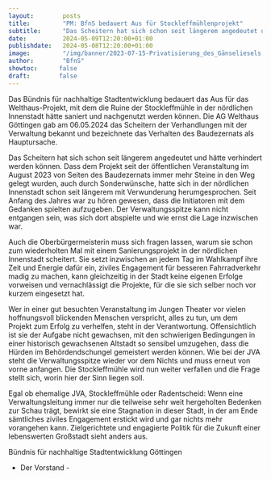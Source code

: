 ```yaml
---
layout:        posts
title:         "PM: BfnS bedauert Aus für Stockleffmühlenprojekt"
subtitle:      "Das Scheitern hat sich schon seit längerem angedeutet und hätte verhindert werden können."
date:          2024-05-09T12:20:00+01:00
publishdate:   2024-05-08T12:20:00+01:00
image:         "/img/banner/2023-07-15-Privatisierung_des_Gänseliesels.jpg"
author:        "BfnS"
showtoc:      false
draft:        false
---
```


Das Bündnis für nachhaltige Stadtentwicklung bedauert das Aus für das Welthaus-Projekt, mit dem die Ruine der Stockleffmühle in der nördlichen Innenstadt hätte saniert und nachgenutzt werden können. Die AG Welthaus Göttingen gab am 06.05.2024 das Scheitern der Verhandlungen mit der Verwaltung bekannt und bezeichnete das Verhalten des Baudezernats als Hauptursache.

Das Scheitern hat sich schon seit längerem angedeutet und hätte verhindert werden können. Dass dem Projekt seit der öffentlichen Veranstaltung im August 2023 von Seiten des Baudezernats immer mehr Steine in den Weg gelegt wurden, auch durch Sonderwünsche, hatte sich in der nördlichen Innenstadt schon seit längerem mit Verwunderung herumgesprochen. Seit Anfang des Jahres war zu hören gewesen, dass die Initiatoren mit dem Gedanken spielten aufzugeben. Der Verwaltungsspitze kann nicht entgangen sein, was sich dort abspielte und wie ernst die Lage inzwischen war.

Auch die Oberbürgermeisterin muss sich fragen lassen, warum sie schon zum wiederholten Mal mit einem Sanierungsprojekt in der nördlichen Innenstadt scheitert. Sie setzt inzwischen an jedem Tag im Wahlkampf ihre Zeit und Energie dafür ein, ziviles Engagement für besseren Fahrradverkehr madig zu machen, kann gleichzeitig in der Stadt keine eigenen Erfolge vorweisen und vernachlässigt die Projekte, für die sie sich selber noch vor kurzem eingesetzt hat.

Wer in einer gut besuchten Veranstaltung im Jungen Theater vor vielen hoffnungsvoll blickenden Menschen verspricht, alles zu tun, um dem Projekt zum Erfolg zu verhelfen, steht in der Verantwortung. Offensichtlich ist sie der Aufgabe nicht gewachsen, mit den schwierigen Bedingungen in einer historisch gewachsenen Altstadt so sensibel umzugehen, dass die Hürden im Behördendschungel gemeistert werden können. Wie bei der JVA steht die Verwaltungsspitze wieder vor dem Nichts und muss erneut von vorne anfangen. 
Die Stockleffmühle wird nun weiter verfallen und die Frage stellt sich, worin hier der Sinn liegen soll.

Egal ob ehemalige JVA, Stockleffmühle oder Radentscheid: Wenn eine Verwaltungsleitung immer nur die teilweise sehr weit hergeholten Bedenken zur Schau trägt, bewirkt sie eine Stagnation in dieser Stadt, in der am Ende sämtliches ziviles Engagement erstickt wird und gar nichts mehr vorangehen kann. 
Zielgerichtete und engagierte Politik für die Zukunft einer lebenswerten Großstadt sieht anders aus.



Bündnis für nachhaltige Stadtentwicklung Göttingen

- Der Vorstand -

